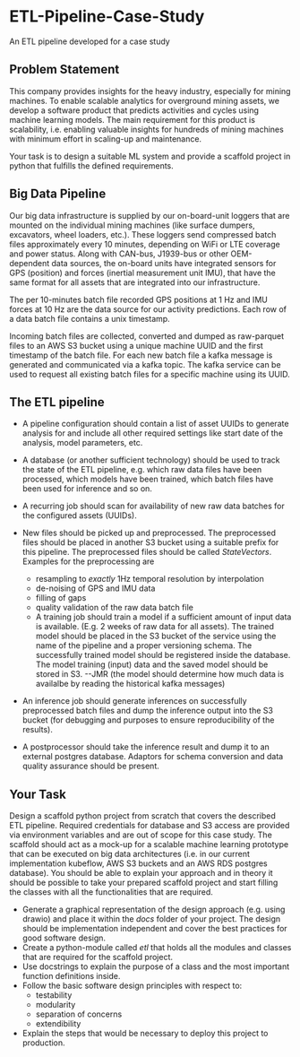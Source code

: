 # ETL-Pipeline-Case-Study
An ETL pipeline developed for a case study


## Problem Statement

This company provides insights for the heavy industry, especially for mining machines. 
To enable scalable analytics for overground mining assets, we develop a software product that predicts activities and cycles using machine learning models. 
The main requirement for this product is scalability, i.e. enabling valuable insights for hundreds of mining machines with minimum effort in scaling-up and maintenance.

Your task is to design  a suitable ML system and provide a scaffold project in python that fulfills the defined requirements.

## Big Data Pipeline
Our big data infrastructure is supplied by our on-board-unit loggers that are mounted on the individual mining machines (like surface dumpers, excavators, wheel loaders, etc.). 
These loggers send compressed batch files approximately every 10 minutes, depending on WiFi or LTE coverage and power status. 
Along with CAN-bus, J1939-bus or other OEM-dependent data sources, the on-board units have integrated sensors for GPS (position) and forces (inertial measurement unit IMU), that have the same format for all assets that are integrated into our infrastructure.

The per 10-minutes batch file recorded GPS positions at 1 Hz and IMU forces at 10 Hz are the data source for our activity predictions.
Each row of a data batch file contains a unix timestamp.

Incoming batch files are collected, converted and dumped as raw-parquet files to an AWS S3 bucket using a unique machine UUID and the first timestamp of the batch file. 
For each new batch file a kafka message is generated and communicated via a kafka topic. 
The kafka service can be used to request all existing batch files for a specific machine using its UUID.

## The ETL pipeline

* A pipeline configuration should contain a list of asset UUIDs to generate analysis for and include all other required settings like start date of the analysis, model parameters, etc.
* A database (or another sufficient technology) should be used to track the state of the ETL pipeline, e.g. which raw data files have been processed, which models have been trained, which batch files have been used for inference and so on.
* A recurring job should scan for availability of new raw data batches for the configured assets (UUIDs).
* New files should be picked up and preprocessed. The preprocessed files should be placed in another S3 bucket using a suitable prefix for this pipeline.
The preprocessed files should be called *StateVectors*. Examples for the preprocessing are
  * resampling to _exactly_ 1Hz temporal resolution by interpolation
  * de-noising of GPS and IMU data
  * filling of gaps
  * quality validation of the raw data batch file
  * A training job should train a model if a sufficient amount of input data is available. (E.g. 2 weeks of raw data for all assets). The trained model should be placed in the S3 bucket of the service using the name of the pipeline and a proper versioning schema. The successfully trained model should be registered inside the database. The model training (input) data and the saved model should be stored in S3. --JMR (the model should determine how much data is availalbe by reading the historical kafka messages)


* An inference job should generate inferences on successfully preprocessed batch files and dump the inference output into the S3 bucket (for debugging and purposes to ensure reproducibility of the results).
* A postprocessor should take the inference result and dump it to an external postgres database. Adaptors for schema conversion and data quality assurance should be present.

## Your Task
Design a scaffold python project from scratch that covers the described ETL pipeline.
Required credentials for database and S3 access are provided via environment variables and are out of scope for this case study.
The scaffold should act as a mock-up for a scalable machine learning prototype that can be executed on big data architectures (i.e. in our current implementation kubeflow, AWS S3 buckets and an AWS RDS postgres database).
You should be able to explain your approach and in theory it should be possible to take your prepared scaffold project and start filling the classes with all the functionalities that are required.

* Generate a graphical representation of the design approach (e.g. using drawio) and place it within the *docs* folder of your project. The design should be implementation independent and cover the best practices for good software design.
* Create a python-module called *etl* that holds all the modules and classes that are required for the scaffold project.
* Use docstrings to explain the purpose of a class and the most important function definitions inside.
* Follow the basic software design principles with respect to:
  * testability
  * modularity
  * separation of concerns
  * extendibility
* Explain the steps that would be necessary to deploy this project to production.
